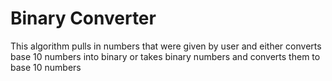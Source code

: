 # Binary Converter 
This algorithm pulls in numbers that were given by user and either converts base 10 numbers into binary or takes 
binary numbers and converts them to base 10 numbers 
